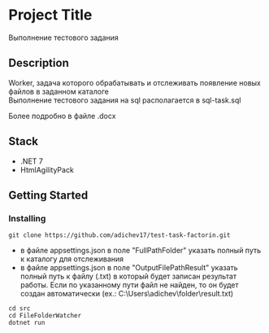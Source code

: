 # Project Title

Выполнение тестового задания

## Description

Worker, задача которого обрабатывать и отслеживать появление новых файлов в заданном каталоге <br />
Выполнение тестового задания на sql располагается в sql-task.sql

Более подробно в файле .docx

## Stack

- .NET 7
- HtmlAgilityPack

## Getting Started

### Installing

```
git clone https://github.com/adichev17/test-task-factorin.git
```
* в файле appsettings.json в поле "FullPathFolder" указать полный путь к каталогу для отслеживания
* в файле appsettings.json в поле "OutputFilePathResult" указать полный путь к файлу (.txt) в который будет записан результат работы. Если по указанному пути файл не найден, то он будет создан автоматически (ex.: C:\\Users\\adichev\\folder\\result.txt)
```
cd src
cd FileFolderWatcher
dotnet run
```




